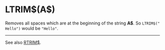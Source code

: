# LTRIM\$(A\$)

Removes all spaces which are at the beginning of the string **A\$**. So `LTRIM$("       Hello")` would be `"Hello"`.

----

See also [RTRIM$](man_fn-rtrim.md).